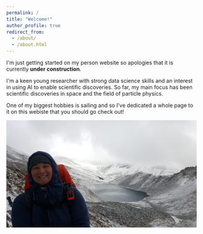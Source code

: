 ```yaml
---
permalink: /
title: "Welcome!"
author_profile: true
redirect_from: 
  - /about/
  - /about.html
---
```


I'm just getting started on my person website so apologies that it is currently **under construction**.

I'm a keen young researcher with strong data science skills and an interest in using AI to enable scientific discoveries. So far, my main focus has been scientific discoveries in space and the field of particle physics.

One of my biggest hobbies is sailing and so I've dedicated a whole page to it on this webiste that you should go check out!

<img src="../images/mountains.jpg" alt="Mountains" style="max-width:100%;">
